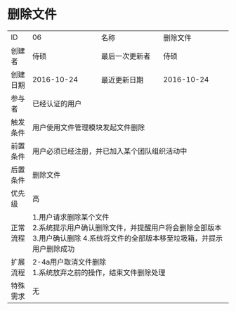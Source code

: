 # 删除文件
<table>
<tbody>
<tr><td>ID</td><td>06</td><td>名称</td><td>删除文件</td></tr>
<tr><td>创建者</td><td>侍硕</td><td>最后一次更新者</td><td>侍硕</td></tr>
<tr><td>创建日期</td><td>2016-10-24</td><td>最近更新日期</td><td>2016-10-24</td></tr>
<tr><td>参与者</td><td colspan="3">已经认证的用户</td></tr>
<tr><td>触发条件</td><td colspan="3">用户使用文件管理模块发起文件删除</td></tr>
<tr><td>前置条件</td><td colspan="3">用户必须已经注册，并已加入某个团队组织活动中</td></tr>
<tr><td>后置条件</td><td colspan="3">删除文件</td></tr>
<tr><td>优先级</td><td colspan="3">高</td></tr>
<tr><td>正常流程</td><td colspan="3">
1.用户请求删除某个文件<br>
2.系统提示用户确认删除文件，并提醒用户将会删除全部版本
3.用户确认删除
4.系统将文件的全部版本移至垃圾箱，并提示用户删除成功<br>
</td></tr>
<tr><td>扩展流程</td><td colspan="3">
2-4a用户取消文件删除<br>
1.系统放弃之前的操作，结束文件删除处理
</td></tr>
<tr><td>特殊需求</td><td colspan="3">无 </td></tr>
</tbody>
</table>
